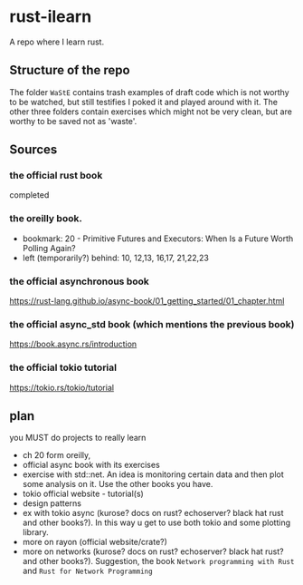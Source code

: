 # rust-ilearn
A repo where I learn rust.

## Structure of the repo

The folder `WaStE` contains trash examples of draft code which is not worthy to be watched, but still testifies I poked it and played around with it. The other three folders contain exercises which might not be very clean, but are worthy to be saved not as 'waste'.

## Sources

### the official rust book

completed

### the oreilly book.

- bookmark: 20 - Primitive Futures and Executors: When Is a Future Worth Polling Again?
- left (temporarily?) behind: 10,   12,13,   16,17,  21,22,23

### the official asynchronous book
https://rust-lang.github.io/async-book/01_getting_started/01_chapter.html

### the official async_std book (which mentions the previous book)
https://book.async.rs/introduction

### the official tokio tutorial
https://tokio.rs/tokio/tutorial

## plan
you MUST do projects to really learn

- ch 20 form oreilly,
- official async book with its exercises
- exercise with std::net. An idea is monitoring certain data and then plot some analysis on it. Use the other books you have.
- tokio official website - tutorial(s)
- design patterns
- ex with tokio async (kurose? docs on rust? echoserver? black hat rust and other books?). In this way u get to use both tokio and some plotting library.
- more on rayon (official website/crate?)
- more on networks (kurose? docs on rust? echoserver? black hat rust? and other books?). Suggestion, the book `Network programming with Rust` and `Rust for Network Programming`